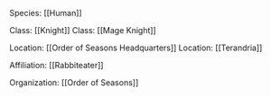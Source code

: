 Species: [[Human]]

Class: [[Knight]]
Class: [[Mage Knight]]

Location: [[Order of Seasons Headquarters]]
Location: [[Terandria]]

Affiliation: [[Rabbiteater]]

Organization: [[Order of Seasons]]
